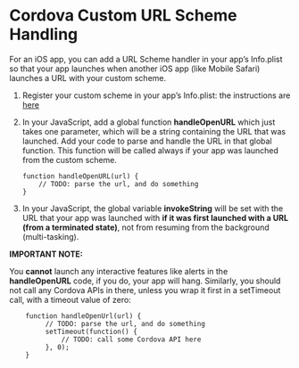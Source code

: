 Cordova Custom URL Scheme Handling
==================================

For an iOS app, you can add a URL Scheme handler in your app’s Info.plist so that your app launches when another iOS app (like Mobile Safari) launches a URL with your custom scheme.

1.  Register your custom scheme in your app’s Info.plist: the instructions are [here](http://developer.apple.com/library/ios/#documentation/iPhone/Conceptual/iPhoneOSProgrammingGuide/AdvancedAppTricks/AdvancedAppTricks.html#//apple_ref/doc/uid/TP40007072-CH7-SW21)
2.  In your JavaScript, add a global function **handleOpenURL** which just takes one parameter, which will be a string containing the URL that was launched. Add your code to parse and handle the URL in that global function. This function will be called always if your app was launched from the custom scheme.

        function handleOpenURL(url) {
            // TODO: parse the url, and do something
        }

3.  In your JavaScript, the global variable **invokeString** will be set with the URL that your app was launched with **if it was first launched with a URL (from a terminated state)**, not from resuming from the background (multi-tasking).

**IMPORTANT NOTE:**

You **cannot** launch any interactive features like alerts in the **handleOpenURL** code, if you do, your app will hang. Similarly, you should not call any Cordova APIs in there, unless you wrap it first in a setTimeout call, with a timeout value of zero:

        function handleOpenUrl(url) {
             // TODO: parse the url, and do something
             setTimeout(function() {
                 // TODO: call some Cordova API here
             }, 0);
        }
